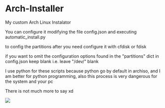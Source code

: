 # Arch-Installer
My custom Arch Linux Instalator

You can configure it modifying the file config.json and executing automatic_install.py

to config the partitions after you need configure it with cfdisk or fdisk

if you want to omit the configuration options found in the "partitions" dict in config.json keep blank i.e. leave "/dev/" blank

I use python for these scripts because python go by default in archiso, and I am better for python programming, also this process is very dangerous for the system and your pc

There is not much more to say xd

<img src="https://miro.medium.com/v2/resize:fit:400/0*BZKe97Qy_Z_jCqwu.gif">

